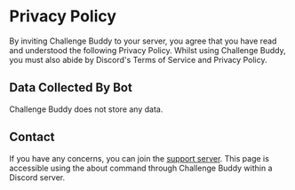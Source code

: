 # Privacy Policy
By inviting Challenge Buddy to your server, you agree that you have read and
understood the following Privacy Policy. Whilst using Challenge Buddy, you must also abide by Discord's Terms of Service and Privacy Policy.

## Data Collected By Bot
Challenge Buddy does not store any data.

## Contact
If you have any concerns, you can join the [support server](https://discord.gg/NeVUGREx9S).
This page is accessible using the about command through Challenge Buddy within a Discord server.
